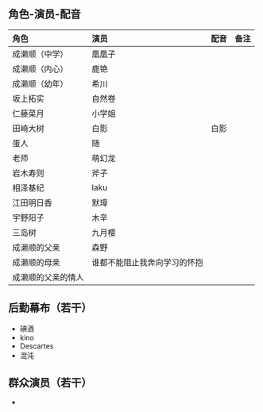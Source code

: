 ## 角色-演员-配音
|角色|演员|配音|备注|
|:---------|:---------|:---------|:---------|
|成濑顺（中学）|凰凰子|   |   |
|成濑顺（内心）|鹿铯|   |   |
|成濑顺（幼年）|希川|   |   |
|坂上拓实|自然卷|   |   |
|仁藤菜月|小学姐|   |   |
|田崎大树|白影|白影|   |
|蛋人|随|   |   |
|老师|萌幻龙|   |   |
|岩木寿则|斧子|   |   |
|相泽基纪|laku|   |   |
|江田明日香|默璋|   |   |
|宇野阳子|木辛|   |   |
|三岛树|九月樱|   |   |
|成濑顺的父亲|森野|   |   |
|成濑顺的母亲|谁都不能阻止我奔向学习的怀抱|   |   |
|成濑顺的父亲的情人|   |   |   |

## 后勤幕布（若干）
- 碘酒
- kino
- Descartes
- 混沌

## 群众演员（若干）
- 
